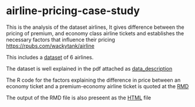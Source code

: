 # airline-pricing-case-study
This is the analysis of the dataset airlines, It gives difference between the pricing of premium, and economy class airline tickets and establishes the necessary factors that influence their pricing https://rpubs.com/wackytank/airline

This includes a [dataset](https://github.com/wackytank/airline-pricing-case-study/blob/master/SixAirlinesDataV2.csv) of 6 airlines. 

The dataset is well explained in the pdf attached as [data_description](https://github.com/wackytank/airline-pricing-case-study/blob/master/data_description.pdf)

The R code for the  factors explaining the difference in price between an economy ticket and a premium-economy airline ticket is quoted at the [RMD](https://github.com/wackytank/airline-pricing-case-study/blob/master/airline.Rmd)

The output of the RMD file is also preseent as the [HTML](https://github.com/wackytank/airline-pricing-case-study/blob/master/airline.html) file
